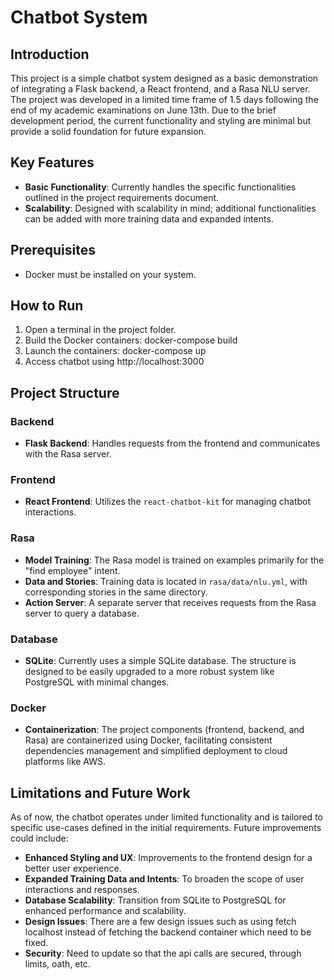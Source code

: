 # Chatbot System

## Introduction
This project is a simple chatbot system designed as a basic demonstration of integrating a Flask backend, a React frontend, and a Rasa NLU server. The project was developed in a limited time frame of 1.5 days following the end of my academic examinations on June 13th. Due to the brief development period, the current functionality and styling are minimal but provide a solid foundation for future expansion.

## Key Features
- **Basic Functionality**: Currently handles the specific functionalities outlined in the project requirements document.
- **Scalability**: Designed with scalability in mind; additional functionalities can be added with more training data and expanded intents.

## Prerequisites
- Docker must be installed on your system.

## How to Run
1. Open a terminal in the project folder.
2. Build the Docker containers: docker-compose build
3. Launch the containers: docker-compose up
4. Access chatbot using http://localhost:3000

## Project Structure

### Backend
- **Flask Backend**: Handles requests from the frontend and communicates with the Rasa server.

### Frontend
- **React Frontend**: Utilizes the `react-chatbot-kit` for managing chatbot interactions.

### Rasa
- **Model Training**: The Rasa model is trained on examples primarily for the "find employee" intent.
- **Data and Stories**: Training data is located in `rasa/data/nlu.yml`, with corresponding stories in the same directory.
- **Action Server**: A separate server that receives requests from the Rasa server to query a database.

### Database
- **SQLite**: Currently uses a simple SQLite database. The structure is designed to be easily upgraded to a more robust system like PostgreSQL with minimal changes.

### Docker
- **Containerization**: The project components (frontend, backend, and Rasa) are containerized using Docker, facilitating consistent dependencies management and simplified deployment to cloud platforms like AWS.

## Limitations and Future Work
As of now, the chatbot operates under limited functionality and is tailored to specific use-cases defined in the initial requirements. Future improvements could include:
- **Enhanced Styling and UX**: Improvements to the frontend design for a better user experience.
- **Expanded Training Data and Intents**: To broaden the scope of user interactions and responses.
- **Database Scalability**: Transition from SQLite to PostgreSQL for enhanced performance and scalability.
- **Design Issues**: There are a few design issues such as using fetch localhost instead of fetching the backend container which need to be fixed.
- **Security**: Need to update so that the api calls are secured, through limits, oath, etc.
